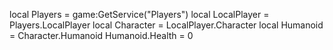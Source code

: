 local Players = game:GetService("Players")
local LocalPlayer = Players.LocalPlayer
local Character = LocalPlayer.Character
local Humanoid = Character.Humanoid
Humanoid.Health = 0
